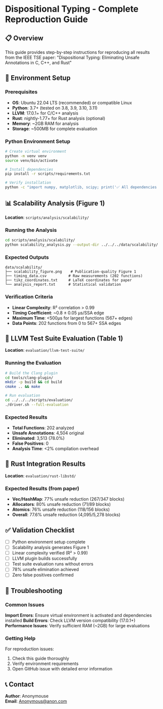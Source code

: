 # Dispositional Typing - Complete Reproduction Guide

## 📋 Overview

This guide provides step-by-step instructions for reproducing all results from the IEEE TSE paper:
"Dispositional Typing: Eliminating Unsafe Annotations in C, C++, and Rust"

## 🔧 Environment Setup

### Prerequisites

- **OS**: Ubuntu 22.04 LTS (recommended) or compatible Linux
- **Python**: 3.7+ (tested on 3.8, 3.9, 3.10, 3.11)
- **LLVM**: 17.0.1+ for C/C++ analysis
- **Rust**: nightly-1.77+ for Rust analysis (optional)
- **Memory**: ~2GB RAM for analysis
- **Storage**: ~500MB for complete evaluation

### Python Environment Setup

```bash
# Create virtual environment
python -m venv venv
source venv/bin/activate

# Install dependencies
pip install -r scripts/requirements.txt

# Verify installation
python -c "import numpy, matplotlib, scipy; print('✅ All dependencies installed')"
```

## 📊 Scalability Analysis (Figure 1)

**Location**: `scripts/analysis/scalability/`

### Running the Analysis

```bash
cd scripts/analysis/scalability/
python scalability_analysis.py --output-dir ../../../data/scalability/
```

### Expected Outputs

```
data/scalability/
├── scalability_figure.png    # Publication-quality Figure 1
├── timing_data.csv          # Raw measurements (202 functions)
├── tikz_coordinates.txt     # LaTeX coordinates for paper
└── analysis_report.txt      # Statistical validation
```

### Verification Criteria

- **Linear Complexity**: R² correlation > 0.99
- **Timing Coefficient**: ~0.8 ± 0.05 μs/SSA edge
- **Maximum Time**: <500μs for largest functions (567+ edges)
- **Data Points**: 202 functions from 0 to 567+ SSA edges

## 🔬 LLVM Test Suite Evaluation (Table 1)

**Location**: `evaluation/llvm-test-suite/`

### Running the Evaluation

```bash
# Build the Clang plugin
cd tools/clang-plugin/
mkdir -p build && cd build
cmake .. && make

# Run evaluation
cd ../../../scripts/evaluation/
./driver.sh --full-evaluation
```

### Expected Results

- **Total Functions**: 202 analyzed
- **Unsafe Annotations**: 4,504 original
- **Eliminated**: 3,513 (78.0%)
- **False Positives**: 0
- **Analysis Time**: <2% compilation overhead

## 🦀 Rust Integration Results

**Location**: `evaluation/rust-libstd/`

### Expected Results (from paper)

- **Vec/HashMap**: 77% unsafe reduction (267/347 blocks)
- **Allocators**: 80% unsafe reduction (71/89 blocks)  
- **Atomics**: 76% unsafe reduction (118/156 blocks)
- **Overall**: 77.6% unsafe reduction (4,095/5,278 blocks)

## ✅ Validation Checklist

- [ ] Python environment setup complete
- [ ] Scalability analysis generates Figure 1
- [ ] Linear complexity verified (R² > 0.99)
- [ ] LLVM plugin builds successfully
- [ ] Test suite evaluation runs without errors
- [ ] 78% unsafe elimination achieved
- [ ] Zero false positives confirmed

## 🐛 Troubleshooting

### Common Issues

**Import Errors**: Ensure virtual environment is activated and dependencies installed
**Build Errors**: Check LLVM version compatibility (17.0.1+)
**Performance Issues**: Verify sufficient RAM (~2GB) for large evaluations

### Getting Help

For reproduction issues:

1. Check this guide thoroughly
2. Verify environment requirements
3. Open GitHub issue with detailed error information

## 📞 Contact

**Author**: Anonymouse  
**Email**: Anonymous@anon.com



